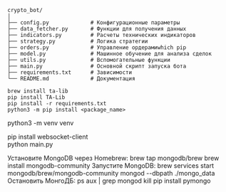     crypto_bot/
    │
    ├── config.py             # Конфигурационные параметры
    ├── data_fetcher.py       # Функции для получения данных
    ├── indicators.py         # Расчеты технических индикаторов
    ├── strategy.py           # Логика стратегии
    ├── orders.py             # Управление ордерамиwhich pip
    ├── model.py              # Машинное обучение для анализа сделок
    ├── utils.py              # Вспомогательные функции
    ├── main.py               # Основной скрипт запуска бота
    ├── requirements.txt      # Зависимости
    └── README.md             # Документация

    brew install ta-lib
    pip install TA-Lib    
    pip install -r requirements.txt
    python3 -m pip install <package_name>

python3 -m venv venv

pip install websocket-client    
python main.py

Установите MongoDB через Homebrew:
    brew tap mongodb/brew
    brew install mongodb-community
Запустите MongoDB:
    brew services start mongodb/brew/mongodb-community
    mongod --dbpath ./mongo_data
Остановить МонгоДБ:
    ps aux | grep mongod
    kill <PID>
pip install pymongo